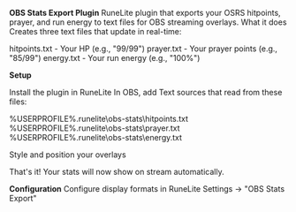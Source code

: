 **OBS Stats Export Plugin**
RuneLite plugin that exports your OSRS hitpoints, prayer, and run energy to text files for OBS streaming overlays.
What it does
Creates three text files that update in real-time:

hitpoints.txt - Your HP (e.g., "99/99")
prayer.txt - Your prayer points (e.g., "85/99")
energy.txt - Your run energy (e.g., "100%")

**Setup**

Install the plugin in RuneLite
In OBS, add Text sources that read from these files:

%USERPROFILE%\.runelite\obs-stats\hitpoints.txt
%USERPROFILE%\.runelite\obs-stats\prayer.txt
%USERPROFILE%\.runelite\obs-stats\energy.txt


Style and position your overlays

That's it! Your stats will now show on stream automatically.

**Configuration**
Configure display formats in RuneLite Settings → "OBS Stats Export"
